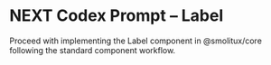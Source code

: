 # NEXT Codex Prompt – Label

Proceed with implementing the Label component in @smolitux/core following the standard component workflow.
